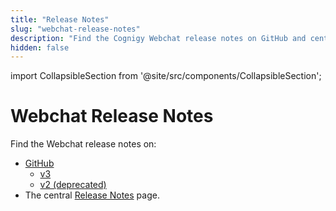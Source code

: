 ```yaml
---
title: "Release Notes"
slug: "webchat-release-notes"
description: "Find the Cognigy Webchat release notes on GitHub and central Release Notes page."
hidden: false
---
```

import CollapsibleSection from '@site/src/components/CollapsibleSection';


# Webchat Release Notes

Find the Webchat release notes on:

- [GitHub](https://github.com/Cognigy/)
    - [v3](https://github.com/Cognigy/Webchat/releases) 
    - [v2 (deprecated)](https://github.com/Cognigy/WebchatWidget/releases)
- The central [Release Notes](../release-notes/index.md) page.
